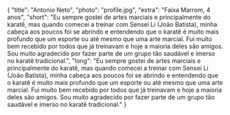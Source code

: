 {
    "title": "Antonio Neto",
    "photo": "profile.jpg",
    "extra": "Faixa Marrom, 4 anos",
    "short": "Eu sempre gostei de artes marciais e principalmente do karatê, mas quando comecei a treinar com Sensei Li (João Batista), minha cabeça aos poucos foi se abrindo e entendendo que o karatê é muito mais profundo que um esporte ou até mesmo que uma arte marcial. Fui muito bem recebido por todos que já treinavam e hoje a maioria deles são amigos. Sou muito agradecido por fazer parte de um grupo tão saudável e imerso no karatê tradicional.",
    "long": "Eu sempre gostei de artes marciais e principalmente do karatê, mas quando comecei a treinar com Sensei Li (João Batista), minha cabeça aos poucos foi se abrindo e entendendo que o karatê é muito mais profundo que um esporte ou até mesmo que uma arte marcial. Fui muito bem recebido por todos que já treinavam e hoje a maioria deles são amigos. Sou muito agradecido por fazer parte de um grupo tão saudável e imerso no karatê tradicional."
}